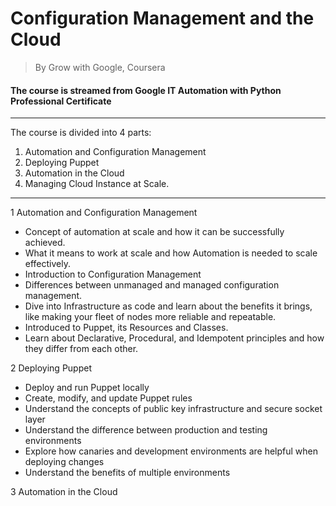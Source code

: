# Configuration Management and the Cloud 
> By Grow with Google, Coursera
#### The course is streamed from Google IT Automation with Python Professional Certificate 
--- 
The course is divided into 4 parts:
1. Automation and Configuration Management
2. Deploying Puppet
3. Automation in the Cloud
4. Managing Cloud Instance at Scale.
---

1 Automation and Configuration Management
  * Concept of automation at scale and how it can be successfully achieved.
  * What it means to work at scale and how Automation is needed to scale effectively.
  * Introduction to Configuration Management
  * Differences between unmanaged and managed configuration management.
  * Dive into Infrastructure as code and learn about the benefits it brings, like making your fleet of nodes more reliable and repeatable.
  * Introduced to Puppet, its Resources and Classes.
  * Learn about Declarative, Procedural, and Idempotent principles and how they differ from each other.

2 Deploying Puppet
  * Deploy and run Puppet locally
  * Create, modify, and update Puppet rules
  * Understand the concepts of public key infrastructure and secure socket layer
  * Understand the difference between production and testing environments
  * Explore how canaries and development environments are helpful when deploying changes
  * Understand the benefits of multiple environments

3 Automation in the Cloud
